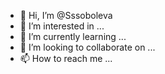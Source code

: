 - 👋 Hi, I’m @Sssoboleva
- 👀 I’m interested in ...
- 🌱 I’m currently learning ...
- 💞️ I’m looking to collaborate on ...
- 📫 How to reach me ...

<!---
Sssoboleva/Sssoboleva is a ✨ special ✨ repository because its `README.md` (this file) appears on your GitHub profile.
You can click the Preview link to take a look at your changes.
--->
